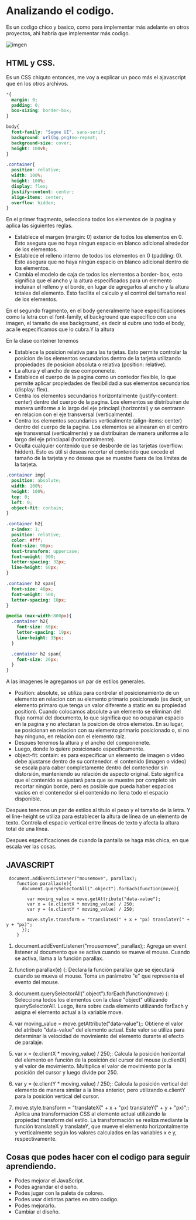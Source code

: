 # Analizando el codigo. 

Es un codigo chico y basico, como para implementar más adelante en otros proyectos, ahi habria que implementar más codigo. 

![imgen](https://64.media.tumblr.com/dc6da4834c4abfaaad052058da6a2daf/033232274e880242-74/s400x600/0adb5042dbb10dfaba17e5b680cda538fe1a2f44.jpg)

## HTML y CSS.

Es un CSS chiquto entonces, me voy a explicar un poco más el ajavascript que en los otros archivos.

```css
*{
  margin: 0;
  padding: 0;
  box-sizing: border-box;
}

body{
  font-family: "Segoe UI", sans-serif;
  background: url(bg.png)no-repeat;
  background-size: cover;
  height: 100vh;
}

.container{
  position: relative;
  width: 100%;
  height: 100%;
  display: flex;
  justify-content: center;
  align-items: center;
  overflow: hidden;
}
```

En el primer fragmento, selecciona todos los elementos de la pagina y aplica las siguientes reglas. 
- Establece el margen (margin: 0) exterior de todos los elementos en 0. Esto asegura que no haya ningun espacio en blanco adicional alrededor de los elementos. 
- Establece el relleno interno de todos los elementos en 0 (padding: 0). Esto asegura que no haya ningún espacio en blanco adicional dentro de los elementos.
- Cambia el modelo de caja de todos los elementos a border- box, esto significa que el ancho y la altura especificados para un elemento incluiran el relleno y el borde, en lugar de agregarlos al ancho y la altura totales del elemento. Esto facilita el calculo y el control del tamaño real de los elementos.

En el segundo fragmento, en el body generalmente hace especificaciones como la letra con el font-family, el background que especifico con una imagen, el tamaño de ese background, es decir si cubre uno todo el body, aca le especificamos que lo cubra.Y la altura

En la clase conteiner tenemos
- Establece la posicion relativa para las tarjetas. Esto permite controlar la posicion de los elementos secundarios dentro de la tarjeta utilizando propiedades de posicion absoluta o relativa (position: relative).
- La altura y el ancho de ese componenete.
- Establece el cuerpo de la pagina como un contedor flexible, lo que permite aplicar propiedades de flexibilidad a sus elementos secundarios (display: flex).
- Centra los elementos secundarios horizontalmente (justify-content: center) dentro del cuerpo de la pagina. Los elementos se distribuiran de manera uniforme a lo largo del eje princiapl (horizontal) y se centraran en relacion con el eje transversal (verticalmente).
- Centra los elementos secundarios verticalmente (align-items: center) dentro del cuerpo de la pagina. Los elementos se alinearan en el centro eje transversal (verticalmente) y se distribuiran de manera uniforme a lo largo del eje princiapal (horizontalmente).
- Oculta cualquier contenido que se desborde de las tarjetas (overflow: hidden). Esto es útil si deseas recortar el contenido que excede el tamaño de la tarjeta y no deseas que se muestre fuera de los límites de la tarjeta.

```css
.container img{
  position: absolute;
  width: 100%;
  height: 100%;
  top: 0;
  left: 0;
  object-fit: contain;
}

.container h2{
  z-index: 1;
  position: relative;
  color: #fff;
  font-size: 90px;
  text-transform: uppercase;
  font-weight: 900;
  letter-spacing: 32px;
  line-height: 60px;
}

.container h2 span{
  font-size: 48px;
  font-weight: 500;
  letter-spacing: 10px;
}

@media (max-width:800px){
  .container h2{
    font-size: 60px;
    letter-spacing: 19px;
    line-height: 35px;
  }

  .container h2 span{
    font-size: 26px;
  }
}

```
A las imagenes le agregamos un par de estilos generales. 

- Position: absolute, se utiliza para controlar el posicionamiento de un elemento en relacion con su elemento primario posicionado (es decir, un elemento primaro que tenga un valor diferente a static en su propiedad position). Cuando colocamos absolute a un elemento se eliminan del flujo normal del documento, lo que significa que no ocuparan espacio en la pagina y no afectaran la posicion de otros elemetos. En su lugar, se posicionan en relacion con su elemento primario posicionado o, si no hay ninguno, en relación con el elemento raíz.
- Despues tenemos la altura y el ancho del componenete.
- Luego, donde lo quiere posicionado especificamente.
- object-fit: contain: es para especificar un elemento de imagen o video debe ajustarse dentro de su contenedor. el contenido (imagen o video) se escala para caber completamente dentro del contenedor sin distorsión, manteniendo su relación de aspecto original. Esto significa que el contenido se ajustará para que se muestre por completo sin recortar ningún borde, pero es posible que pueda haber espacios vacíos en el contenedor si el contenido no llena todo el espacio disponible.

Despues tenemos un par de estilos al titulo el peso y el tamaño de la letra. Y el line-height se utiliza para establecer la altura de línea de un elemento de texto. Controla el espacio vertical entre líneas de texto y afecta la altura total de una línea.

Despues especificaciones de cuando la pantalla se haga más chica, en que escala ver las cosas. 

## JAVASCRIPT

```JS
 document.addEventListener("mousemove", parallax);
    function parallax(e){
      document.querySelectorAll(".object").forEach(function(move){

        var moving_value = move.getAttribute("data-value");
        var x = (e.clientX * moving_value) / 250;
        var y = (e.clientY * moving_value) / 250;

        move.style.transform = "translateX(" + x + "px) translateY(" + y + "px)";
      });
    }
```

1. document.addEventListener("mousemove", parallax);: Agrega un event listener al documento que se activa cuando se mueve el mouse. Cuando se activa, llama a la función parallax.

2. function parallax(e) {: Declara la función parallax que se ejecutará cuando se mueva el mouse. Toma un parámetro "e" que representa el evento del mouse.

3. document.querySelectorAll(".object").forEach(function(move) {: Selecciona todos los elementos con la clase "object" utilizando querySelectorAll. Luego, itera sobre cada elemento utilizando forEach y asigna el elemento actual a la variable move.

4. var moving_value = move.getAttribute("data-value");: Obtiene el valor del atributo "data-value" del elemento actual. Este valor se utiliza para determinar la velocidad de movimiento del elemento durante el efecto de paralaje.

5. var x = (e.clientX * moving_value) / 250;: Calcula la posición horizontal del elemento en función de la posición del cursor del mouse (e.clientX) y el valor de movimiento. Multiplica el valor de movimiento por la posición del cursor y luego divide por 250.

6. var y = (e.clientY * moving_value) / 250;: Calcula la posición vertical del elemento de manera similar a la línea anterior, pero utilizando e.clientY para la posición vertical del cursor.

7. move.style.transform = "translateX(" + x + "px) translateY(" + y + "px)";: Aplica una transformación CSS al elemento actual utilizando la propiedad transform del estilo. La transformación se realiza mediante la función translateX y translateY, que mueve el elemento horizontalmente y verticalmente según los valores calculados en las variables x e y, respectivamente.

## Cosas que podes hacer con el codigo para seguir aprendiendo. 

- Podes mejorar el JavaScript.
- Podes agrandar el diseño.
- Podes jugar con la paleta de colores. 
- Podes usar distintas partes en otro codigo.
- Podes mejorarlo. 
- Cambiar el diseño. 